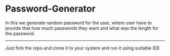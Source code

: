 # Password-Generator


In this we generate random password for the user, where user have to provide that how much passwords they want and what was the length for the password.

------------------------------------------------------------------------------------------------------------

Just fork the repo and clone it to your system and run it using suitable IDE
